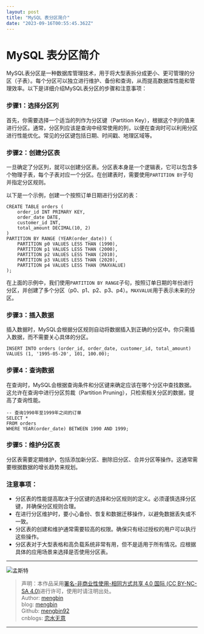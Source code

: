 ```yaml
---
layout: post
title: "MySQL 表分区简介"
date: "2023-09-16T00:55:45.362Z"
---
```

MySQL 表分区简介
===========

MySQL表分区是一种数据库管理技术，用于将大型表拆分成更小、更可管理的分区（子表）。每个分区可以独立进行维护、备份和查询，从而提高数据库性能和管理效率。以下是详细介绍MySQL表分区的步骤和注意事项：

### 步骤1：选择分区列

首先，你需要选择一个适当的列作为分区键（Partition Key），根据这个列的值来进行分区。通常，分区列应该是查询中经常使用的列，以便在查询时可以利用分区进行性能优化。常见的分区键包括日期、时间戳、地理区域等。

### 步骤2：创建分区表

一旦确定了分区列，就可以创建分区表。分区表本身是一个逻辑表，它可以包含多个物理子表，每个子表对应一个分区。在创建表时，需要使用`PARTITION BY`子句并指定分区规则。

以下是一个示例，创建一个按照订单日期进行分区的表：

    CREATE TABLE orders (
        order_id INT PRIMARY KEY,
        order_date DATE,
        customer_id INT,
        total_amount DECIMAL(10, 2)
    )
    PARTITION BY RANGE (YEAR(order_date)) (
        PARTITION p0 VALUES LESS THAN (1990),
        PARTITION p1 VALUES LESS THAN (2000),
        PARTITION p2 VALUES LESS THAN (2010),
        PARTITION p3 VALUES LESS THAN (2020),
        PARTITION p4 VALUES LESS THAN (MAXVALUE)
    );
    

在上面的示例中，我们使用`PARTITION BY RANGE`子句，按照订单日期的年份进行分区，并创建了多个分区（p0、p1、p2、p3、p4）。`MAXVALUE`用于表示未来的分区。

### 步骤3：插入数据

插入数据时，MySQL会根据分区规则自动将数据插入到正确的分区中。你只需插入数据，而不需要关心具体的分区。

    INSERT INTO orders (order_id, order_date, customer_id, total_amount)
    VALUES (1, '1995-05-20', 101, 100.00);
    

### 步骤4：查询数据

在查询时，MySQL会根据查询条件和分区键来确定应该在哪个分区中查找数据。这允许在查询中进行分区剪裁（Partition Pruning），只检索相关分区的数据，提高了查询性能。

    -- 查询1990年至1999年之间的订单
    SELECT *
    FROM orders
    WHERE YEAR(order_date) BETWEEN 1990 AND 1999;
    

### 步骤5：维护分区表

分区表需要定期维护，包括添加新分区、删除旧分区、合并分区等操作。这通常需要根据数据的增长趋势来规划。

### 注意事项：

*   分区表的性能提高取决于分区键的选择和分区规则的定义。必须谨慎选择分区键，并确保分区规则合理。
*   在进行分区维护时，要小心备份、恢复和数据迁移操作，以避免数据丢失或不一致。
*   分区表的创建和维护通常需要较高的权限。确保只有经过授权的用户可以执行这些操作。
*   分区表对于大型表格和高负载系统非常有用，但不是适用于所有情况。应根据具体的应用场景来选择是否使用分区表。

* * *

![孟斯特](https://img2023.cnblogs.com/blog/1007709/202308/1007709-20230810162948167-1526955652.jpg)

> 声明：本作品采用[署名-非商业性使用-相同方式共享 4.0 国际 (CC BY-NC-SA 4.0)](https://creativecommons.org/licenses/by-nc-sa/4.0/deed.zh)进行许可，使用时请注明出处。  
> Author: [mengbin](mengbin1992@outlook.com)  
> blog: [mengbin](https://mengbin.top)  
> Github: [mengbin92](https://mengbin92.github.io/)  
> cnblogs: [恋水无意](https://www.cnblogs.com/lianshuiwuyi/)

* * *